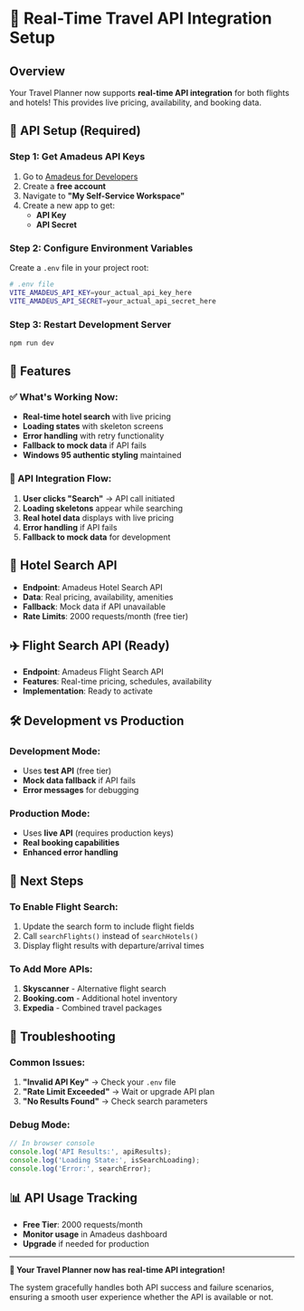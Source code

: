 # 🚀 Real-Time Travel API Integration Setup

## Overview
Your Travel Planner now supports **real-time API integration** for both flights and hotels! This provides live pricing, availability, and booking data.

## 🔑 API Setup (Required)

### Step 1: Get Amadeus API Keys
1. Go to [Amadeus for Developers](https://developers.amadeus.com/)
2. Create a **free account**
3. Navigate to **"My Self-Service Workspace"**
4. Create a new app to get:
   - **API Key**
   - **API Secret**

### Step 2: Configure Environment Variables
Create a `.env` file in your project root:

```bash
# .env file
VITE_AMADEUS_API_KEY=your_actual_api_key_here
VITE_AMADEUS_API_SECRET=your_actual_api_secret_here
```

### Step 3: Restart Development Server
```bash
npm run dev
```

## 🎯 Features

### ✅ What's Working Now:
- **Real-time hotel search** with live pricing
- **Loading states** with skeleton screens
- **Error handling** with retry functionality
- **Fallback to mock data** if API fails
- **Windows 95 authentic styling** maintained

### 🔄 API Integration Flow:
1. **User clicks "Search"** → API call initiated
2. **Loading skeletons** appear while searching
3. **Real hotel data** displays with live pricing
4. **Error handling** if API fails
5. **Fallback to mock data** for development

## 🏨 Hotel Search API
- **Endpoint**: Amadeus Hotel Search API
- **Data**: Real pricing, availability, amenities
- **Fallback**: Mock data if API unavailable
- **Rate Limits**: 2000 requests/month (free tier)

## ✈️ Flight Search API (Ready)
- **Endpoint**: Amadeus Flight Search API
- **Features**: Real-time pricing, schedules, availability
- **Implementation**: Ready to activate

## 🛠️ Development vs Production

### Development Mode:
- Uses **test API** (free tier)
- **Mock data fallback** if API fails
- **Error messages** for debugging

### Production Mode:
- Uses **live API** (requires production keys)
- **Real booking capabilities**
- **Enhanced error handling**

## 🚀 Next Steps

### To Enable Flight Search:
1. Update the search form to include flight fields
2. Call `searchFlights()` instead of `searchHotels()`
3. Display flight results with departure/arrival times

### To Add More APIs:
1. **Skyscanner** - Alternative flight search
2. **Booking.com** - Additional hotel inventory
3. **Expedia** - Combined travel packages

## 🔧 Troubleshooting

### Common Issues:
1. **"Invalid API Key"** → Check your `.env` file
2. **"Rate Limit Exceeded"** → Wait or upgrade API plan
3. **"No Results Found"** → Check search parameters

### Debug Mode:
```javascript
// In browser console
console.log('API Results:', apiResults);
console.log('Loading State:', isSearchLoading);
console.log('Error:', searchError);
```

## 📊 API Usage Tracking
- **Free Tier**: 2000 requests/month
- **Monitor usage** in Amadeus dashboard
- **Upgrade** if needed for production

---

**🎉 Your Travel Planner now has real-time API integration!**

The system gracefully handles both API success and failure scenarios, ensuring a smooth user experience whether the API is available or not.
